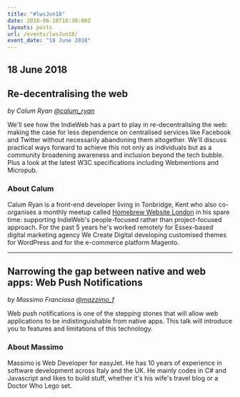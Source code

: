 ```yaml
---
title: "#lwsJun18"
date: 2018-06-18T18:30:00Z
layouts: posts
url: /events/lwsJun18/
event_date: "18 June 2018"
---
```


## 18 June 2018

## Re-decentralising the web

_by Calum Ryan [@calum_ryan](//twitter.com/calum_ryan)_

We'll see how the IndieWeb has a part to play in re-decentralising the web: making the case for less dependence on centralised services like Facebook and Twitter without necessarily abandoning them altogether. We'll discuss practical ways forward to achieve this not only as individuals but as a community broadening awareness and inclusion beyond the tech bubble. Plus a look at the latest W3C specifications including Webmentions and Micropub.

### About Calum

Calum Ryan is a front-end developer living in Tonbridge, Kent who also co-organises a monthly meetup called
[Homebrew Website London](//hwclondon.co.uk/) in his spare time: supporting IndieWeb's people-focused rather than project-focused approach. For the past 5 years he's worked remotely for Essex-based digital marketing agency We Create Digital developing customised themes for WordPress and for the e-commerce platform Magento.

---

## Narrowing the gap between native and web apps: Web Push Notifications

_by Massimo Franciosa [@mazzimo_f](//twitter.com/mazzimo_f)_

Web push notifications is one of the stepping stones that will allow web applications to be indistinguishable from native apps. This talk will introduce you to features and limitations of this technology.

### About Massimo

Massimo is Web Developer for easyJet. He has 10 years of experience in software development across Italy and the UK. He mainly codes in C# and Javascript and likes to build stuff, whether it's his wife's travel blog or a Doctor Who Lego set.
